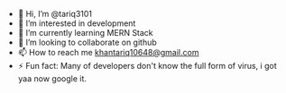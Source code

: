 - 👋 Hi, I’m @tariq3101
- 👀 I’m interested in development 
- 🌱 I’m currently learning MERN Stack
- 💞️ I’m looking to collaborate on github
- 📫 How to reach me khantariq10648@gmail.com
- ⚡ Fun fact: Many of developers don't know the full form of virus, i got yaa now google it.
  

<!---
tariq3101/tariq3101 is a ✨ special ✨ repository because its `README.md` (this file) appears on your GitHub profile.
You can click the Preview link to take a look at your changes.
--->
